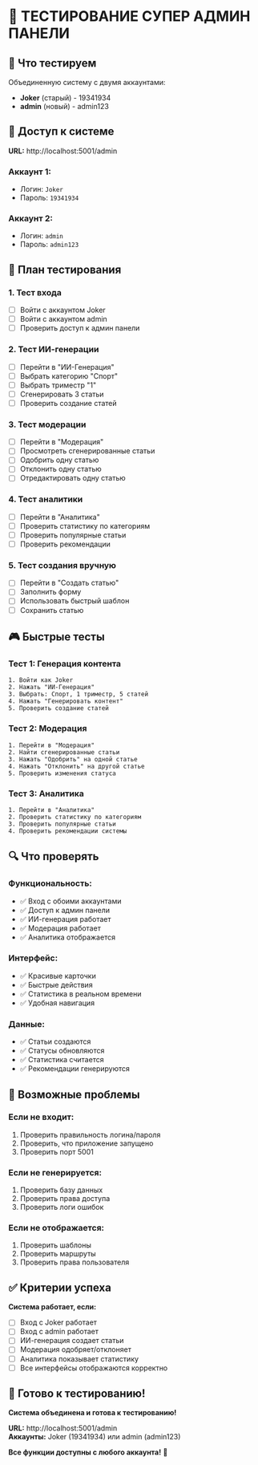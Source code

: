 # 🧪 ТЕСТИРОВАНИЕ СУПЕР АДМИН ПАНЕЛИ

## 🎯 Что тестируем

Объединенную систему с двумя аккаунтами:
- **Joker** (старый) - 19341934
- **admin** (новый) - admin123

## 🔑 Доступ к системе

**URL:** http://localhost:5001/admin

### **Аккаунт 1:**
- Логин: `Joker`
- Пароль: `19341934`

### **Аккаунт 2:**
- Логин: `admin`
- Пароль: `admin123`

## 🧪 План тестирования

### **1. Тест входа**
- [ ] Войти с аккаунтом Joker
- [ ] Войти с аккаунтом admin
- [ ] Проверить доступ к админ панели

### **2. Тест ИИ-генерации**
- [ ] Перейти в "ИИ-Генерация"
- [ ] Выбрать категорию "Спорт"
- [ ] Выбрать триместр "1"
- [ ] Сгенерировать 3 статьи
- [ ] Проверить создание статей

### **3. Тест модерации**
- [ ] Перейти в "Модерация"
- [ ] Просмотреть сгенерированные статьи
- [ ] Одобрить одну статью
- [ ] Отклонить одну статью
- [ ] Отредактировать одну статью

### **4. Тест аналитики**
- [ ] Перейти в "Аналитика"
- [ ] Проверить статистику по категориям
- [ ] Проверить популярные статьи
- [ ] Проверить рекомендации

### **5. Тест создания вручную**
- [ ] Перейти в "Создать статью"
- [ ] Заполнить форму
- [ ] Использовать быстрый шаблон
- [ ] Сохранить статью

## 🎮 Быстрые тесты

### **Тест 1: Генерация контента**
```
1. Войти как Joker
2. Нажать "ИИ-Генерация"
3. Выбрать: Спорт, 1 триместр, 5 статей
4. Нажать "Генерировать контент"
5. Проверить создание статей
```

### **Тест 2: Модерация**
```
1. Перейти в "Модерация"
2. Найти сгенерированные статьи
3. Нажать "Одобрить" на одной статье
4. Нажать "Отклонить" на другой статье
5. Проверить изменения статуса
```

### **Тест 3: Аналитика**
```
1. Перейти в "Аналитика"
2. Проверить статистику по категориям
3. Проверить популярные статьи
4. Проверить рекомендации системы
```

## 🔍 Что проверять

### **Функциональность:**
- ✅ Вход с обоими аккаунтами
- ✅ Доступ к админ панели
- ✅ ИИ-генерация работает
- ✅ Модерация работает
- ✅ Аналитика отображается

### **Интерфейс:**
- ✅ Красивые карточки
- ✅ Быстрые действия
- ✅ Статистика в реальном времени
- ✅ Удобная навигация

### **Данные:**
- ✅ Статьи создаются
- ✅ Статусы обновляются
- ✅ Статистика считается
- ✅ Рекомендации генерируются

## 🚨 Возможные проблемы

### **Если не входит:**
1. Проверить правильность логина/пароля
2. Проверить, что приложение запущено
3. Проверить порт 5001

### **Если не генерируется:**
1. Проверить базу данных
2. Проверить права доступа
3. Проверить логи ошибок

### **Если не отображается:**
1. Проверить шаблоны
2. Проверить маршруты
3. Проверить права пользователя

## ✅ Критерии успеха

**Система работает, если:**
- [ ] Вход с Joker работает
- [ ] Вход с admin работает
- [ ] ИИ-генерация создает статьи
- [ ] Модерация одобряет/отклоняет
- [ ] Аналитика показывает статистику
- [ ] Все интерфейсы отображаются корректно

## 🎉 Готово к тестированию!

**Система объединена и готова к тестированию!**

**URL:** http://localhost:5001/admin  
**Аккаунты:** Joker (19341934) или admin (admin123)

**Все функции доступны с любого аккаунта!** 🚀
